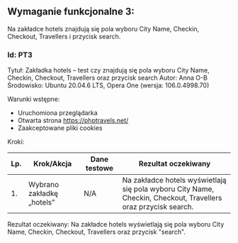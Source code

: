 ## Wymaganie funkcjonalne 3:
Na zakładce hotels znajdują się pola wyboru City Name, Checkin, Checkout, Travellers i przycisk search.

### Id: PT3
Tytuł: Zakładka hotels –  test czy znajdują się pola wyboru City Name, Checkin, Checkout, Travellers oraz przycisk search
Autor: Anna O-B
Środowisko: Ubuntu 20.04.6 LTS, Opera One (wersja: 106.0.4998.70)

Warunki wstępne:
- Uruchomiona przeglądarka
- Otwarta strona https://phptravels.net/
- Zaakceptowane pliki cookies

Kroki:

| Lp. | Krok/Akcja | Dane testowe | Rezultat oczekiwany |
| --- | ---------- | ------------ | ------------------- |
| 1.  | Wybrano zakładkę „hotels” | N/A |  Na zakładce hotels wyświetlają się pola wyboru City Name, Checkin, Checkout, Travellers oraz przycisk search. |


Rezultat oczekiwany: Na zakładce hotels wyświetlają się pola wyboru City Name, Checkin, Checkout, Travellers oraz przycisk "search".